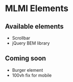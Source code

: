 # MLMI Elements

## Available elements

- Scrollbar
- jQuery BEM library

## Coming soon

- Burger element
- 100vh fix for mobile